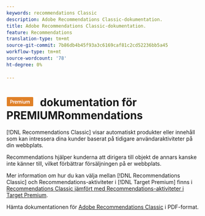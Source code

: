 ```yaml
---
keywords: recommendations Classic
description: Adobe Recommendations Classic-dokumentation.
title: Adobe Recommendations Classic-dokumentation.
feature: Recommendations
translation-type: tm+mt
source-git-commit: 7b86db4b45f93a3c6169caf81c2cd52236bb5a45
workflow-type: tm+mt
source-wordcount: '78'
ht-degree: 0%

---
```



# ![Klassisk ](/help/assets/premium.png) dokumentation för PREMIUMRommendations

[!DNL Recommendations Classic] visar automatiskt produkter eller innehåll som kan intressera dina kunder baserat på tidigare användaraktiviteter på din webbplats.

Recommendations hjälper kunderna att dirigera till objekt de annars kanske inte känner till, vilket förbättrar försäljningen på er webbplats.

Mer information om hur du kan välja mellan [!DNL Recommendations Classic] och Recommendations-aktiviteter i [!DNL Target Premium] finns i [Recommendations Classic jämfört med Recommendations-aktiviteter i Target Premium](/help/c-recommendations/c-recommendations-faq/recommendations-classic-versus-recommendations-activities-target-premium.md).

Hämta dokumentationen för [Adobe Recommendations Classic](/help/assets/adobe-recommendations-classic.pdf) i PDF-format.